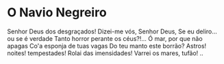 # O Navio Negreiro
Senhor Deus dos desgraçados!
Dizei-me vós, Senhor Deus,
Se eu deliro... ou se é verdade
Tanto horror perante os céus?!...
Ó mar, por que não apagas
Co'a esponja de tuas vagas
Do teu manto este borrão?
Astros! noites! tempestades!
Rolai das imensidades!
Varrei os mares, tufão! ..
